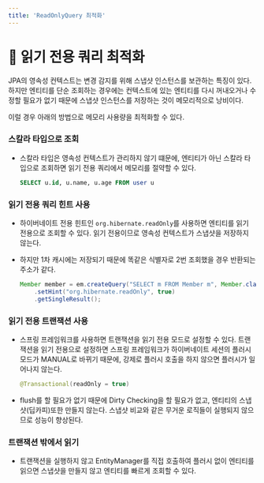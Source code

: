 ```yaml
---
title: 'ReadOnlyQuery 최적화'
---
```

# 📖 읽기 전용 쿼리 최적화

JPA의 영속성 컨텍스트는 변경 감지를 위해 스냅샷 인스턴스를 보관하는 특징이 있다. 하지만 엔티티를 단순 조회하는 경우에는 컨텍스트에 있는 엔티티를 다시 꺼내오거나 수정할 필요가 없기 때문에 스냅샷 인스턴스를 저장하는 것이 메모리적으로 낭비이다.

이럴 경우 아래의 방법으로 메모리 사용량을 최적화할 수 있다.

### 스칼라 타입으로 조회

- 스칼라 타입은 영속성 컨텍스트가 관리하지 않기 떄문에, 엔티티가 아닌 스칼라 타입으로 조회하면 읽기 전용 쿼리에서 메모리를 절약할 수 있다.

    ```sql
    SELECT u.id, u.name, u.age FROM user u
    ```

### 읽기 전용 쿼리 힌트 사용

- 하이버네이트 전용 힌트인 `org.hibernate.readOnly`를 사용하면 엔티티를 읽기 전용으로 조회할 수 있다. 읽기 전용이므로 영속성 컨텍스트가 스냅샷을 저장하지 않는다.

- 하지만 1차 캐시에는 저장되기 때문에 똑같은 식별자로 2번 조회했을 경우 반환되는 주소가 같다.

    ```java
    Member member = em.createQuery("SELECT m FROM Member m", Member.class)
        .setHint("org.hibernate.readOnly", true)
        .getSingleResult();
    ```

### 읽기 전용 트랜잭션 사용

- 스프링 프레임워크를 사용하면 트랜잭션을 읽기 전용 모드로 설정할 수 있다. 트랜잭션을 읽기 전용으로 설정하면 스프링 프레임워크가 하이버네이트 세션의 플러시 모드가 MANUAL로 바뀌기 때문에, 강제로 플러시 호출을 하지 않으면 플러시가 일어나지 않는다.

    ```java
    @Transactional(readOnly = true)
    ```

- flush를 할 필요가 없기 때문에 Dirty Checking을 할 필요가 없고, 엔티티의 스냅샷(딥카피)또한 만들지 않는다. 스냅샷 비교와 같은 무거운 로직들이 실행되지 않으므로 성능이 향상된다.

### 트랜잭션 밖에서 읽기

- 트랜잭션을 실행하지 않고 EntityManager를 직접 호출하여 플러시 없이 엔티티를 읽으면 스냅샷을 만들지 않고 엔티티를 빠르게 조회할 수 있다. 